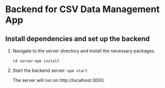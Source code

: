 # Backend for CSV Data Management App

## Install dependencies and set up the backend

1. Navigate to the server directory and install the necessary packages.

   `cd server`
   `npm install`

2. Start the backend server:
   `npm start`

   The server will run on http://localhost:3000.
